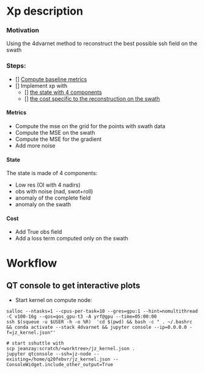 # Xp description

### Motivation
Using the 4dvarnet method to reconstruct the best possible ssh field on the swath

### Steps:

- [] [ Compute baseline metrics ](#metrics)
- [] Implement xp with
	- [] [the state with 4 components](#state)
	- [] [the cost specific to the reconstruction on the swath](#cost)

#### Metrics
 * Compute the mse on the grid for the points with swath data
 * Compute the MSE on the swath
 * Compute the MSE for the gradient
 * Add more noise

#### State
The state is made of 4 components:
 * Low res (OI with 4 nadirs)
 * obs with noise (nad, swot+roll)
 * anomaly of the complete field
 * anomaly on the swath

#### Cost
 * Add True obs field
 * Add a loss term computed only on the swath


# Workflow
## QT console to get interactive plots
 * Start kernel on compute node:

``` from jeanzay
salloc --ntasks=1 --cpus-per-task=10 --gres=gpu:1 --hint=nomultithread -C v100-16g --qos=qos_gpu-t3 -A yrf@gpu --time=05:00:00
ssh $(squeue -u $USER -h -o %R)  'cd $(pwd) && bash -c " . ~/.bashrc && conda activate --stack 4dvarnet && jupyter console --ip=0.0.0.0 -f=jz_kernel.json"'
```

```from laptop
# start sshuttle with 
scp jeanzay:scratch/<worktree>/jz_kernel.json .
jupyter qtconsole --ssh=jz-node --existing=/home/q20febvr/jz_kernel.json --ConsoleWidget.include_other_output=True
```
